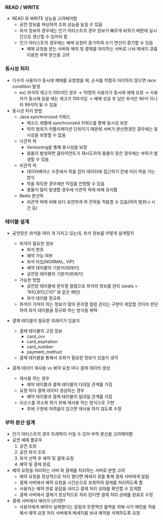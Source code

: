 ### READ / WRITE

- READ 와 WRITE 성능을 고려해야함
    - 공연 정보를 캐싱하여 조회 성능을 높일 수 있음
    - 좌석 정보의 경우에는 인기 아티스트의 경우 정보가 빠르게 바뀌기 때문에 실시간으로 갱신할 수 있어야 함
    - 인기 아티스트의 경우에는 예매 요청이 증가하여 쓰기 연산이 증가할 수 있음
        - 예매 요청을 받는 서버와 예약 및 결제를 처리하는 서버로 나눠 메세지 큐를 이용한 부하 분산을 고려


### 동시성 처리

- 다수의 사용자가 동시에 예매를 요청했을 때, 순서를 적절히 처리하지 않으면 race condition 발생
    - ex) 좌석의 재고가 100석인 경우
      → 10명의 사용자가 동시에 예매 요청
      → 사용자가 동시에 읽을 때는 재고가 100석임
      → 예매 성공 후 남은 좌석은 90석 아니라 99석이 될 수 있음
- 동시성 처리 방법
    - Java synchronized 키워드
        - 메소드 레벨에 synchronized 키워드를 통해 동시성 보장
        - 락의 범위가 어플리케이션 단위이기 때문에 서버가 분산환경인 경우에는 동시성을 보장할 수 없음
    - 낙관적 락
        - Verisoning을 통해 동시성을 보장
        - 충돌이 발생하면 클라이언트가 재시도하여 충돌이 잦은 경우에는 부하가 발생할 수 있음
    - 비관적 락
        - 데이터베이스 수준에서 락을 잡아 데이터에 접근하기 전에 미리 락을 거는 방식
        - 락을 획득한 경우에만 작업을 진행할 수 있음
        - 충돌이 많이 발생할 경우에 낙관적 락에 비해 유리함
    - Redis 분산락
        - 비관적 락에 비해 보다 유연하게 락 전략을 적용할 수 있음(락의 범위나 시간 등)

### 테이블 설계

- 공연장은 좌석을 여러 개 가지고 있는데, 좌석 정보를 어떻게 설계할지
    - 좌석이 필요한 정보
        - 좌석 번호
        - 예약 가능 여부
        - 좌석 타입(NORMAL, VIP)
        - 예약 테이블의 기본키(외래키)
        - 공연장 테이블의 기본키(외래키)
    - 가능한 방법
        - 공연장 테이블에 문자열 컬럼으로 좌석의 정보를 관리
          (seats = “A1O,B1O,C1O” 와 같은 패턴)
        - 좌석 테이블 정규화
    - 좌석이 가져야 하는 정보가 많아 문자열 컬럼 관리는 구현이 복잡할 것이라 판단하여 좌석 테이블을 정규화 하는 방식을 채택

- 결제 테이블이 필요한 외래키가 있을지
    - 결제 테이블의 고정 정보
        - card_cvv
        - card_expiration
        - card_number
        - payment_method
    - 결제 테이블을 통해서 조회가 필요한 정보가 있을지 생각

- 결제 데이터 재사용 vs 예약 요청 마다 결제 데이터 생성
    - 재사용 하는 경우
        - 예약 테이블과 결제 테이블이 다대일 관계를 가짐
    - 요청 마다 결제 데이터 생성하는 경우
        - 예약 테이블과 결제 테이블이 일대일 관계를 가짐
    - 리소스를 최소화 하기 위해 재사용 하는 방식으로 구현
        - 후에 구현에 어려움이 있으면 재사용 하지 않도록 수정

### 부하 분산 설계

- 인기 아티스트의 경우 트래픽이 커질 수 있어 부하 분산을 고려해야함
- 공연 예매 플로우
    1. 공연 조회
    2. 공연 좌석 조회
    3. 좌석 선택 후 예약 및 결제 요청
    4. 예약 및 결제 완료
- 예약 요청을 처리하는 서버 와 결제를 처리하는 서버로 분할 고려
    - 예약 요청을 정상적으로 처리 했다면 메세지 큐를 통해 결제 서버에게 알림
    - 결제 서버에서 예약 요청을 시간순으로 조회하여 결제를 처리하도록 함
    - 사용자는 예약 완료 응답을 내리고 결제 처리 상태를 확인할 수 있게함
    - 결제 서버에서 결제가 정상적으로 처리 된다면 결제 처리 상태를 완료로 수정
- 결제 서버에서 에러가 난다면?
    - 사용자에게 예약이 실패했다는 알림과 트랜잭션 롤백을 위해 사가 패턴을 적용해서 예약 요청 처리 서버에게 메세지를 보내 예약을 삭제하도록 요청